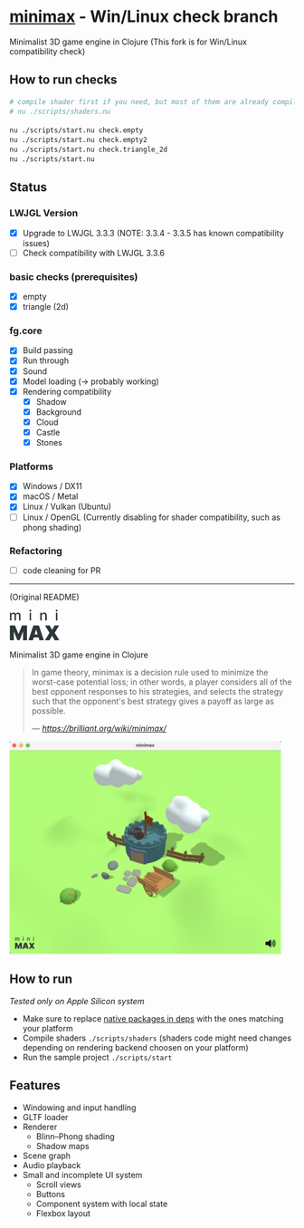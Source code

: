 # [minimax](https://github.com/roman01la/minimax) - Win/Linux check branch

Minimalist 3D game engine in Clojure (This fork is for Win/Linux compatibility check)

## How to run checks

```bash
# compile shader first if you need, but most of them are already compiled (included)
# nu ./scripts/shaders.nu

nu ./scripts/start.nu check.empty
nu ./scripts/start.nu check.empty2
nu ./scripts/start.nu check.triangle_2d
nu ./scripts/start.nu
```

## Status

### LWJGL Version

- [x] Upgrade to LWJGL 3.3.3 (NOTE: 3.3.4 - 3.3.5 has known compatibility issues)
- [ ] Check compatibility with LWJGL 3.3.6

### basic checks (prerequisites)

- [x] empty
- [x] triangle (2d)

### fg.core

- [x] Build passing
- [x] Run through
- [x] Sound
- [x] Model loading (-> probably working)
- [x] Rendering compatibility
  - [x] Shadow
  - [x] Background
  - [x] Cloud
  - [x] Castle
  - [x] Stones

### Platforms

- [x] Windows / DX11
- [x] macOS / Metal 
- [x] Linux / Vulkan (Ubuntu)
- [ ] Linux / OpenGL (Currently disabling for shader compatibility, such as phong shading)

### Refactoring

- [ ] code cleaning for PR

-----

(Original README)

<img src="logo.png" width="88" />

Minimalist 3D game engine in Clojure

> In game theory, minimax is a decision rule used to minimize the worst-case potential loss; in other words, a player considers all of the best opponent responses to his strategies, and selects the strategy such that the opponent's best strategy gives a payoff as large as possible.
>
> — <cite>https://brilliant.org/wiki/minimax/</cite>

<img src="screenshot.jpg" style="max-width:480px;"/>

## How to run

_Tested only on Apple Silicon system_

- Make sure to replace [native packages in deps](https://github.com/roman01la/minimax/blob/main/deps.edn#L15-L23) with the ones matching your platform
- Compile shaders `./scripts/shaders` (shaders code might need changes depending on rendering backend choosen on your platform)
- Run the sample project `./scripts/start`

## Features

- Windowing and input handling
- GLTF loader
- Renderer
  - Blinn–Phong shading
  - Shadow maps
- Scene graph
- Audio playback
- Small and incomplete UI system
  - Scroll views
  - Buttons
  - Component system with local state
  - Flexbox layout
